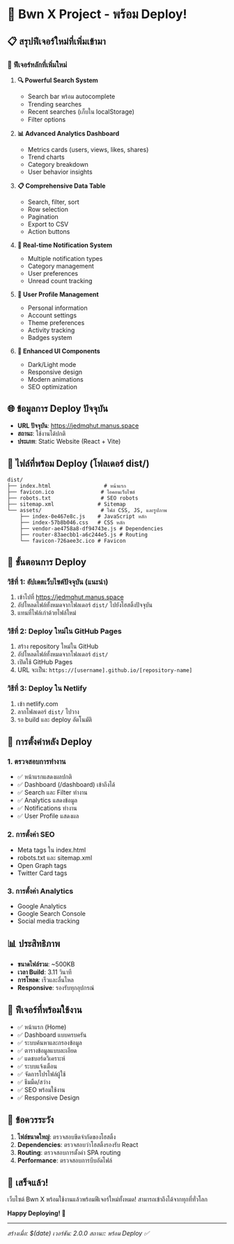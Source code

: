 # 🚀 Bwn X Project - พร้อม Deploy!

## 📋 สรุปฟีเจอร์ใหม่ที่เพิ่มเข้ามา

### 🎯 ฟีเจอร์หลักที่เพิ่มใหม่
1. **🔍 Powerful Search System**
   - Search bar พร้อม autocomplete
   - Trending searches
   - Recent searches (เก็บใน localStorage)
   - Filter options

2. **📊 Advanced Analytics Dashboard**
   - Metrics cards (users, views, likes, shares)
   - Trend charts
   - Category breakdown
   - User behavior insights

3. **📋 Comprehensive Data Table**
   - Search, filter, sort
   - Row selection
   - Pagination
   - Export to CSV
   - Action buttons

4. **🔔 Real-time Notification System**
   - Multiple notification types
   - Category management
   - User preferences
   - Unread count tracking

5. **👤 User Profile Management**
   - Personal information
   - Account settings
   - Theme preferences
   - Activity tracking
   - Badges system

6. **🎨 Enhanced UI Components**
   - Dark/Light mode
   - Responsive design
   - Modern animations
   - SEO optimization

## 🌐 ข้อมูลการ Deploy ปัจจุบัน
- **URL ปัจจุบัน**: https://jedmqhut.manus.space
- **สถานะ**: ใช้งานได้ปกติ
- **ประเภท**: Static Website (React + Vite)

## 📁 ไฟล์ที่พร้อม Deploy (โฟลเดอร์ dist/)
```
dist/
├── index.html                 # หน้าแรก
├── favicon.ico               # ไอคอนเว็บไซต์
├── robots.txt                # SEO robots
├── sitemap.xml              # Sitemap
└── assets/                   # ไฟล์ CSS, JS, และรูปภาพ
    ├── index-0e467e8c.js    # JavaScript หลัก
    ├── index-57b8b046.css   # CSS หลัก
    ├── vendor-ae4758a8-df94743e.js # Dependencies
    ├── router-83aecbb1-a6c244e5.js # Routing
    └── favicon-726aee3c.ico # Favicon
```

## 🚀 ขั้นตอนการ Deploy

### วิธีที่ 1: อัปเดตเว็บไซต์ปัจจุบัน (แนะนำ)
1. เข้าไปที่ https://jedmqhut.manus.space
2. อัปโหลดไฟล์ทั้งหมดจากโฟลเดอร์ `dist/` ไปยังโฮสติ้งปัจจุบัน
3. แทนที่ไฟล์เก่าด้วยไฟล์ใหม่

### วิธีที่ 2: Deploy ใหม่ใน GitHub Pages
1. สร้าง repository ใหม่ใน GitHub
2. อัปโหลดไฟล์ทั้งหมดจากโฟลเดอร์ `dist/`
3. เปิดใช้ GitHub Pages
4. URL จะเป็น: `https://[username].github.io/[repository-name]`

### วิธีที่ 3: Deploy ใน Netlify
1. เข้า netlify.com
2. ลากโฟลเดอร์ `dist/` ไปวาง
3. รอ build และ deploy อัตโนมัติ

## 🔧 การตั้งค่าหลัง Deploy

### 1. ตรวจสอบการทำงาน
- ✅ หน้าแรกแสดงผลปกติ
- ✅ Dashboard (/dashboard) เข้าถึงได้
- ✅ Search และ Filter ทำงาน
- ✅ Analytics แสดงข้อมูล
- ✅ Notifications ทำงาน
- ✅ User Profile แสดงผล

### 2. การตั้งค่า SEO
- Meta tags ใน index.html
- robots.txt และ sitemap.xml
- Open Graph tags
- Twitter Card tags

### 3. การตั้งค่า Analytics
- Google Analytics
- Google Search Console
- Social media tracking

## 📊 ประสิทธิภาพ
- **ขนาดไฟล์รวม**: ~500KB
- **เวลา Build**: 3.11 วินาที
- **การโหลด**: เร็วและลื่นไหล
- **Responsive**: รองรับทุกอุปกรณ์

## 🎯 ฟีเจอร์ที่พร้อมใช้งาน
- ✅ หน้าแรก (Home)
- ✅ Dashboard แบบครบครัน
- ✅ ระบบค้นหาและกรองข้อมูล
- ✅ ตารางข้อมูลแบบละเอียด
- ✅ แดชบอร์ดวิเคราะห์
- ✅ ระบบแจ้งเตือน
- ✅ จัดการโปรไฟล์ผู้ใช้
- ✅ ธีมมืด/สว่าง
- ✅ SEO พร้อมใช้งาน
- ✅ Responsive Design

## 🚨 ข้อควรระวัง
1. **ไฟล์ขนาดใหญ่**: ตรวจสอบขีดจำกัดของโฮสติ้ง
2. **Dependencies**: ตรวจสอบว่าโฮสติ้งรองรับ React
3. **Routing**: ตรวจสอบการตั้งค่า SPA routing
4. **Performance**: ตรวจสอบการบีบอัดไฟล์

## 🎉 เสร็จแล้ว!
เว็บไซต์ Bwn X พร้อมใช้งานแล้วพร้อมฟีเจอร์ใหม่ทั้งหมด!
สามารถเข้าถึงได้จากทุกที่ทั่วโลก

**Happy Deploying! 🚀**

---
*สร้างเมื่อ: $(date)*
*เวอร์ชัน: 2.0.0*
*สถานะ: พร้อม Deploy ✅*